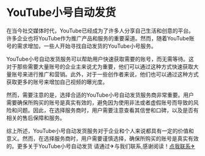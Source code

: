 # YouTube小号自动发货

在当今社交媒体时代，YouTube已经成为了许多人分享自己生活和创意的平台。许多企业也将YouTube作为推广产品和服务的重要渠道。然而，随着YouTube账号的需求增加，一些人开始寻找自动发货的YouTube小号服务。

YouTube小号自动发货服务可以帮助用户快速获取需要的账号，而无需等待。这对于那些需要大量账号的企业主来说尤为重要，他们可以通过这种方式快速获取大量账号来进行推广和营销。此外，对于一些创作者来说，他们也可以通过这种方式获取更多的账号来增加自己视频的曝光度。

然而，需要注意的是，选择合适的YouTube小号自动发货服务商非常重要。用户需要确保所购买的账号是真实有效的，避免因为使用非法或者虚假账号而导致的风险和问题。因此，在选择服务商时，用户需要注意查看其信誉和口碑，以及是否有相关的售后保障和服务。

综上所述，YouTube小号自动发货服务对于企业和个人来说都具有一定的价值和意义。然而，在选择服务商时，用户需要谨慎选择，确保所购买的账号是真实有效的。更多关于YouTube小号自动发货 请通过✈与我们联系,感谢阅读！[点我联系✈](https://en.G208.com)